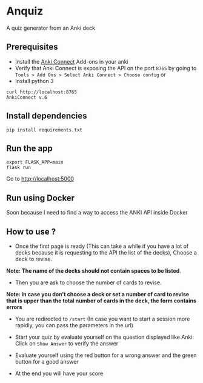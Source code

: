 # Anquiz

A quiz generator from an Anki deck

## Prerequisites

- Install the [Anki Connect](https://ankiweb.net/shared/info/2055492159) Add-ons in your anki
- Verify that Anki Connect is exposing the API on the port `8765` by going to `Tools > Add Ons > Select Anki Connect > Choose config` or
- Install python 3

```
curl http://localhost:8765
AnkiConnect v.6
```

## Install dependencies

```
pip install requirements.txt 
```

## Run the app

```
export FLASK_APP=main
flask run
```

Go to [http://localhost:5000](http://localhost:5000)

## Run using Docker

Soon because I need to find a way to access the ANKI API inside Docker

## How to use ?

- Once the first page is ready (This can take a while if you have a lot of decks because it is requesting to the API the list of the decks),
Choose a deck to revise. 

**Note: The name of the decks should not contain spaces to be listed**.

- Then you are ask to choose the number of cards to revise.

**Note: in case you don't choose a deck or set a number of card to revise that is upper than the total number of cards in the deck, the form contains errors**

- You are redirected to `/start` (In case you want to start a session more rapidly, you can pass the parameters in the url)

- Start your quiz by evaluate yourself on the question displayed like Anki: Click on `Show Answer` to verify the answer

- Evaluate yourself using the red button for a wrong answer and the green button for a good answer

- At the end you will have your score
